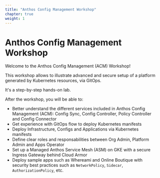 ```yaml
---
title: "Anthos Config Management Workshop"
chapter: true
weight: 1
---
```

# Anthos Config Management Workshop

Welcome to the Anthos Config Management (ACM) Workshop!

This workshop allows to illustrate advanced and secure setup of a platform generated by Kubernetes resources, via GitOps.

It's a step-by-step hands-on lab.

After the workshop, you will be able to:
- Better understand the different services included in Anthos Config Management (ACM): Config Sync, Config Controller, Policy Controller and Config Connector
- Get experience with GitOps flow to deploy Kubernetes manifests
- Deploy Infrastructure, Configs and Applications via Kubernetes manifests
- Define clear roles and responsabilities between Org Admin, Platform Admin and Apps Operator
- Set up a Managed Anthos Service Mesh (ASM) on GKE with a secure Ingress Gateway behind Cloud Armor
- Deploy sample apps such as Whereami and Online Boutique with security best practices such as `NetworkPolicy`, `Sidecar`, `AuthorizationPolicy`, etc.